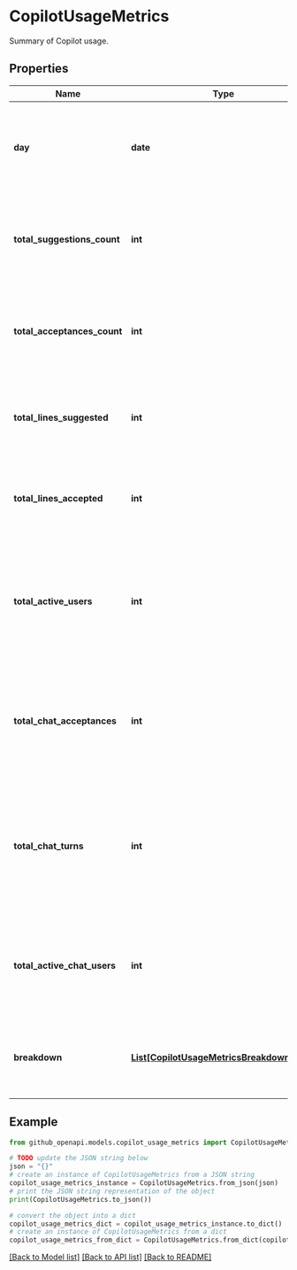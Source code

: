 # CopilotUsageMetrics

Summary of Copilot usage.

## Properties

Name | Type | Description | Notes
------------ | ------------- | ------------- | -------------
**day** | **date** | The date for which the usage metrics are reported, in &#x60;YYYY-MM-DD&#x60; format. | 
**total_suggestions_count** | **int** | The total number of Copilot code completion suggestions shown to users. | [optional] 
**total_acceptances_count** | **int** | The total number of Copilot code completion suggestions accepted by users. | [optional] 
**total_lines_suggested** | **int** | The total number of lines of code completions suggested by Copilot. | [optional] 
**total_lines_accepted** | **int** | The total number of lines of code completions accepted by users. | [optional] 
**total_active_users** | **int** | The total number of users who were shown Copilot code completion suggestions during the day specified. | [optional] 
**total_chat_acceptances** | **int** | The total instances of users who accepted code suggested by Copilot Chat in the IDE (panel and inline). | [optional] 
**total_chat_turns** | **int** | The total number of chat turns (prompt and response pairs) sent between users and Copilot Chat in the IDE. | [optional] 
**total_active_chat_users** | **int** | The total number of users who interacted with Copilot Chat in the IDE during the day specified. | [optional] 
**breakdown** | [**List[CopilotUsageMetricsBreakdownInner]**](CopilotUsageMetricsBreakdownInner.md) | Breakdown of Copilot code completions usage by language and editor | 

## Example

```python
from github_openapi.models.copilot_usage_metrics import CopilotUsageMetrics

# TODO update the JSON string below
json = "{}"
# create an instance of CopilotUsageMetrics from a JSON string
copilot_usage_metrics_instance = CopilotUsageMetrics.from_json(json)
# print the JSON string representation of the object
print(CopilotUsageMetrics.to_json())

# convert the object into a dict
copilot_usage_metrics_dict = copilot_usage_metrics_instance.to_dict()
# create an instance of CopilotUsageMetrics from a dict
copilot_usage_metrics_from_dict = CopilotUsageMetrics.from_dict(copilot_usage_metrics_dict)
```
[[Back to Model list]](../README.md#documentation-for-models) [[Back to API list]](../README.md#documentation-for-api-endpoints) [[Back to README]](../README.md)


